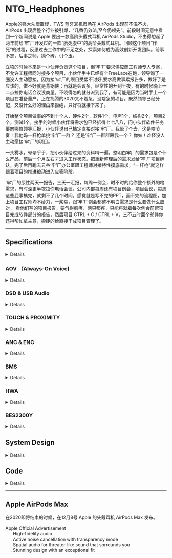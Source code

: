 # NTG_Headphones

Apple的强大勿庸置疑，TWS 蓝牙耳机市场在 AirPods 出现前不温不火，AirPods 出现后整个行业被引爆，“几番仍效法,至今仍领先”。前段时间无意中看到一个新闻说是 Apple 要出一款高阶头戴式耳机 AirPods Studio，不由得想起了两年前给‘牢’厂开发过的一款“胎死腹中”的高阶头戴式耳机。回顾这个项目“作死”的过程，反思过去工作中的不足之处，探索如何成为高效创新开发团队。前事不忘，后事之师，抛个砖，引个玉。 </br>

立项的时候本来是一小伙伴负责这个项目，但‘牢’厂要求供应商工程师专人专案，不允许工程师同时接多个项目，小伙伴手中已经有个FreeLace在跑，领导询了一圈没人主动愿接，因为接‘牢’厂的项目受累不讨好,要求高做事累报告多，做好了是应该的，做不好就是背锅侠；再就是会议多，经常性的开到半夜，有的时候晚上一二点拉你电话会议没商量。不晓得怎的就分派到我了，有可能是因为当时手上一个项目在准备量产，正在捣腾的3020又不着急，没啥急的项目。既然领导已经分配，又没什么好的理由来拒绝，只好将就接下来了。</br>

开始整个项目做事的不到十个人，硬件2个，软件1个，电声1个，结构2个，项目2个，测试1个。接手的时候小伙伴将需求包已经拆得七七八八，问小伙伴软件任务要向哪位领导汇报，小伙伴说自己搞定直接对接‘牢’厂。我晕了个去，这是啥节奏！我他妈一杆枪单挑‘牢’厂一群？ 还是‘牢’厂一群群殴我一个？ 你妹！难怪没人主动愿接‘牢’厂的项目。</br>

一头雾水，晕晕乎乎，把小伙伴给过来的资料啃一遍，整明白牢厂的需求包是个什么产品，前后一个月左右才进入工作状态。把重新整理后的需求发给‘牢’厂项目确认，完了后再跑去云谷‘牢’厂办公室跟工程师对接特性摸底需求，“一杆枪”就这样跟着项目的推进被动进入应答阶段。 </br>

‘牢’厂的尿性两天一报告，三天一汇报，每周一例会，时不时的给你整个额外的啥需求，有时深更半夜拉你电话会议，公司内部每周还有项目例会，项目会议，每周这些屁事搞完，就剩不了几个时间。感觉就是写不完的PPT，画不完的流程图，加上项目工程师均不给力，一浆糊，跟‘牢’厂例会都整不明白需求是什么要做什么应对， 看他们写的项目报告，要气得胸疼，两只都疼，只能将就着每次例会前帮项目完成软件部分的报告，然后项目 CTRL + C / CTRL + V，三不五时回个邮件你还得帮忙拿主意，搬砖的给直接干成项目管理了。</br>
***
## Specifications
<details> </br>

![huawei_ntg](https://i.loli.net/2020/08/21/SdwEUAFBezZvaf7.png)</br>
</br>

![airpods_sudio](https://i.loli.net/2020/08/21/JtTcD145nOmVPZr.png)</br>
(新闻链接：&ensp;苹果头戴式耳机最新爆料 &ensp;  https://new.qq.com/rain/a/20200808A0JZIY00 )</br>

对比‘牢’厂和 AirPods Studio 的规格，相同之处都要求是High Quality Audio (‘牢’厂HWA), 支持ANC，支持Ear Detection, 这些技术规格用人话讲就是音质要好，指标参数要漂亮，用户体验要佳 ( ANC让用户可以在嘈杂环境下使用，Ear Detect 即戴即使用，都可归为用户体验 )。</br>

技术规格层面上，‘牢’厂的指标参数不比 AirPods Studio 差，策划这个产品的很是牛X, 就等 AirPods Studio 开卖再来PK一下技术指标。</br>

![ntg_spec](https://i.loli.net/2020/08/24/ZtO5g2TwJBEM6xP.png)
_‘牢’厂自己拆解需求包最初提出来的技术规格_

方案选型本不应该是搬砖的事，搬砖的顶多是给建议，选型决策至少应该是高一个级别的领导来拍板。领导们在开会时一个个都说软件我不了解啊，担当不了 SE 这个角色。听说曾经‘牢’厂项目因为不满意项目工程师的工作投诉到大老板那里要求换人，令领导们心有余悸。有天开例会，就我和老板两个人先到，老板对我突然蹦出来一句：这个项目如果失败，软件要承担主要责任。有没有碰到错题，还要划对勾的违心感。项目刚开始就想着甩锅了！当时一下没反应过来，沉默了一下，我说按现在的软件系统规划，软件不会是瓶颈。对‘牢’厂这个产品需求摸爬滚打下来软件大体框架已经有了几分把握，背锅侠，不存在的。为了一点碎银子还是面对疾风吧！</br>
</details>

### AOV （Always-On Voice)
<details> </br>
在应答阶段‘牢’厂在需求包之外会提出许多花样, 要求供应商应答他们再来评估是否要放到需求包中。语音唤醒 (AOV) 和语音控制 ( Voice Command ) 就是其中之一。 </br>

语音识别常用的就是所谓的智能音箱，将拾取到的语音送给云端的语音引擎，一个蓝牙耳机要整得这么高大上吗？语音引擎中文做的最好的是科大讯飞，英文非Amazon莫属，内事不决问百度，外事不决问谷歌，度娘、谷大神轮番上阵后，思考一下。</br>

语音引擎，偏重于云端解决语音识别，要是往这两家的方向走跟蓝牙呼叫 Siri 功能有啥区别？‘牢’厂要的是本地语音唤醒与控制，只需要开机/关机/上一曲/下一曲/音量加/音量减/暂停/播放等有限的几个命令，Siri 在关机状态下可开不了机。方向不对，赶紧撤退。</br>

咨询蓝牙芯片供应商，Qualcomm AOV 还在开发中，其它家都回复不支持此功能。AOV 供应商在哪里啊？</br>

没招，度娘、谷大神继续上场，把知名的半导体厂商官网挨个翻个遍，逐个去询信息，还真逮到一家: OnSemi，奥力给！硬件也反馈 Knowles IA610 支持 AOV。有了两家，可以应付‘牢’厂的需求了。 接下来就是一顿常规操作，约供应商介绍产品，讨论技术规格。</br>

供应链回复说OnSemi没用过所以没有联系方式，这个星球上经营理验别具一格的一家半导体供应商竞然不知道，吐血！回到OnSemi官网找到深圳Office的电话打过去，咨询负责的销售的联系方式，一听说是给‘牢’厂做产品，说‘牢’厂他们有专职销售并提供联系方式 (‘牢’厂 VIP 级别的待遇)。拿到联系方式，反手打电话给‘牢’厂工程师，OnSemi销售你们比较熟，帮忙联系下要咨询Voice Command 相关产品，同时发邮件给OnSemi‘牢’厂专职销售咨询工程窗口。就这样跟OnSemi勾搭上了。</br>

搭上‘牢’厂的虎威，找供应商要技术支持通常是一件较容易的事。这些业界牛B的供应商小厂去咨询要支持，随便派个阿猫阿狗代理商 (这已经是不错的待遇，再次一点的就是贸易商) 来了解下有没有商机，很难拿到第一手的技术支持，苦逼的只能把 datasheet 从头翻到尾，再从尾翻到头，或从某个不起眼的notes的字里行间找到你想要的参数。跟‘牢’厂配合这一方面还是比较给力的，有时候‘牢’厂工程师也会主动推荐一些他们认可的供应商资料，对完成应答开发工作会很有帮助。</br>

#### Knowles IA610
<details></br>
Knowles MEMS microphone 在业界那是响当当。Knowles FAE介绍说 IA610 已经跟BES联调成功，申请参考代码，说是这个调试很麻烦云云, 不愿提供 (我勒个去，这哥们硬气！给不给参考代码是你的事，麻不麻烦那是我的事，哥 !)；申请demo平台，也提供不了，给建议去找 BES 申请。一听要找BES申请demo ( BES 是什么尿性？那基本都是有求无应)，赶紧寻求销售的帮助，无助于事。</br>

趁着别人还愿意打发你的时机，赶紧了解了一下 IA610 关注的相关特性。IA610 是基于关键词的特征值语音识别算法，最多可以植入3段语音，中文3段语音总共不能超过10个字(印象中是这个数据)，唤醒功耗 (识别到关键词后唤醒并给出中断信号这整个过程) 大约电流3--4mA, 唤醒后提供一个中断信号给外部系统。关键词需要在 Knowles 工厂生产前植入，用户无法更改。</br>

了解了，告辞!</br>

![ia610_current](https://i.loli.net/2020/08/22/oDtdxqERjwp5JU3.png) </br>
_IA610_FIGURE1_

![ia610_int](https://i.loli.net/2020/08/22/DS9pzQyH8qRJen7.png) </br>
_IA610_FIGURE2_
</details>

#### OnSemi Sound Solution
<details> </br>

OnSemi 有两款产品支持 voice trigger, LC823450 和 Belasigna R281。
##### LC823450
LC823450是 OnSemi 音频处理系统 LSI，支持 voice trigger 和 voice command，还集成蓝牙 PHY (功能强大，再凑个蓝牙RF就是一颗集成蓝牙功能的完整本地语音控制播放器 SoC )。联系上海FAE申请 demo, 反馈信息回来 demo 在福州 AE 部门，要跟 AE 部门协调，几番邮件往来，终究也没能拿到 demo。评估工作还是要继续，只好继续骚扰上海 FAE 寻求帮助，终于拿到了心心念念的数据。</br>

_LC823450_POWER_CONSUMPTION_
![lc823450_current](https://i.loli.net/2020/08/22/bzTLU4GjKBCaWD8.png)</br>

评估 AOV 除了芯片的功耗，加上 mic 处于常供电状态下的功耗。voice trigger 状态下的功耗还是蛮大的，估计再怎么优化也还是要到 mA 级别，蓝牙耳机产品上这么大功耗够呛。后来 AE 部门的工程师带着他们日本的同事有过来交流，闲聊中得知这颗芯片是日本那边设计的，三星出过一款录音笔是用这颗芯片做的，在国内业务端也不清楚应用方向在哪里，所以不受总部重视。功耗不敏感的场合比较合适。</br>

_LC823450_FEATURE_SUMMARIZATION_</br>
![lc823450_feature](https://i.loli.net/2020/08/26/auNE7A9WtQq4iMZ.png)</br>
</br>
##### Belasigna R281
Belasigna R281 是基于声纹的关键词语音触发独立方案，兼容模拟和数字麦克风, 检测经过用户训练的触发词组 (最多3组不同的关键词)，检测到该触发词组时发出一个唤醒信号。用户可重复设置 3 段语音，3 段语音总共时长不能超过 1.5s。</br>

_R281_POWER_CONSUMTION_
![r281_current](https://i.loli.net/2020/08/22/xlwNPJSbCjAkoet.png)</br>

IA610 采用语言模型，需要采集大数量人群的关键词语音， 然后提取出来特征值 (特定文字) 建立声学模型，如果唤醒词与声学模型匹配上，那么设备唤醒。假设你在用蓝牙耳机接电话的应用场景，旁边别人说关机，那是不是我的蓝牙耳机也要关机？都不用去评估唤醒率/误唤醒/响应时间/功耗这些参数，我脑子瓦特了才会采用这种方案，NG。</br>

R281 基于声纹，在用户训练触发短语时提取用户的唤醒词的音素序列建立声学模型，唤醒词与音素序列匹配上，则设备唤醒输出唤醒信号。唤醒词可以是任何的短语，且不与语言语音相关。‘牢’厂要求的是十国语言，那这种不与语言相关且仅是单个用户唤醒词才能唤醒设备的方案，就是我心目中想要的解决方案。R281 demo 做成了usb dongle 形式使用相当方便，插入电脑 usb 接口打开应用程序就可评估。当我在‘牢’厂办公室演示的时候，这帮货还是比较惊羡的，在办公室的场景下训练时说话声音稍微大一点，测试十次有八九次是成功的，再一个功耗能控制到 uA 级别出乎意外。</br>
</details>
</br>
在系统层面，如果‘牢’厂要求支持 AOV 与 Voice Command, 以手上现有的供应商资源只能将 LC823450 当作MCU (大材小用)，开发工作量可能会很大 (以 LC823450 芯片的复杂程度估计不是那么容易上手)。</br>
</br>

_AOV&VOICE_COMMAND_FUNCTION_FLOW_CHART_
![aov_flow](https://i.loli.net/2020/08/26/aNY2U5GA3FRtsh9.png)</br>
</br>
最终‘牢’厂还是放弃了 AOV 与 Voice Command, 但还是 mark 一下: 从功能上考量，AOV 与 Voice Command 在耳机产品上对普通消费者没有必需存在的意义; 从功耗上考量，在电池能量密度没有大的突破前，有点膨胀了。</br>

</details>

### DSD & USB Audio
<details></br>
<!-- <summary> <mark> <font color = blue> 点击查看具体内容 </font> </mark> </summary> </br>  -->

DSD 功能是‘牢’厂在需求包里提出来的需求，可能是 CM21 (CM21的产品策划必需要点个赞) 的成功让‘牢’厂意识到高清音频市场的巨大需求。手机原生支持 DSD 64/128 抢掉千元 DSD 播放器市场，顺带收割一波信仰，这个产品策划有想法。在需求对接的时候‘牢’厂项目强调必需是 native, 先找到解决方案再来看‘牢’厂要求的摸底特性。</br>

在 DSD Player 市场， 见的多的方案是 xMOS 的，查阅过资料后觉得比较麻烦：xMOS 方案是将 USB DSD 音频流解码成 PCM 音频流输出，可以支持到 DSD 512，虽然 xMOS 官网上提供参考代码，但它用的是一套 xMOS 自己搞的一套编译环境，就我一杆枪去做这个集成工作估计是给自己找麻烦，BIG TROUBLE，打个问号先。 </br>

BES2300 也可以支持 DSD 64/128， 但是它是软解，这与‘牢’厂要求的 DSD native 要求不符 (native 意味着一定是硬解)，另一个问题是仅支持 UAC2.0, 在 WIN7 下兼容性问题解决不了，但是单芯片方案在软硬件开发上会省事很多，至少整体软件框架原厂应该是有的，不用在软件框架上花太多精力。有线通话功能咨询 BES 回复可以支持，需要修改 SDK。demo 板搞起。

这其间‘牢’厂工程师介绍了另外一家供应商 BigSound, 一番联系沟通之后拿到规格书, 浏览一遍之后，决定先放一边仅作参考, 缺点是不符合 native 的要求。但评估工作还是要做，demo 板也还得要申请。

这就是给‘牢’厂做项目的痛苦之处，你需要准备两个以上的方案供他们评估，就算你认为不合适的方案你也要出评估报告说明为什么不行，除了不行之点外其它性能能达到什么程度，来证明你不是口嗨，是真真确确有做评估，所以造成写报告的时间比搬砖的时间多三倍不止。

![bcc2102_format](https://i.loli.net/2020/08/26/FvNMqKEDbmVXgou.png)</br>
_BCC2102_FEAURE_ </br>

还是参考 CM21 的解决方案，‘牢’厂既然已经大批量开卖了，有 bug 估计也能接受。从硬件那里拿到datasheet, 再跟 Savitech FAE 确认之后决定就用它了。决定选用 SA9312L 的另一个原因是它支持 UAC 1.0 & 2.0，WIN10 原生支持 UAC2.0，MAC OS 10.0 以上版本也是同样原生支持 UAC 2.0，这就解决了 USB Audio 在其它系统下的兼容性的问题。支持 IIC 更新 firmware。</br>
(PS：MAC OS 10.0 以上版本原生支持 UAC 2.0 出处待考证，时间过去太久了，以前的开发笔记上没有查到当初的记录)</br>

![sa9312l_feature](https://i.loli.net/2020/08/26/oXwHkFE8sY2PB34.png)</br>
_SA9312L_FEATURE_

DSD 解码方案差不多有了，剩下就是音频输出端的 DAC 选型。DAC 行业内能选的就那么几家，在各自的网站上一筛选，我倾向于 CS43131 (带 SRC)， 硬件倾向于 AK4377。 当我们还在准备比较两家的性能时，‘牢’厂传来弃美方案，这下好了，不用选了直接评估 AK4377。

接下来就是一顿操作猛如虎，按照‘牢’厂要求测试然后输出报告。因为手上没有 MAC 设备，在 VMWare 虚拟机上安装 MAC OS 10.12 版本能识别到设备但无法传输声音，BES2300 也出现同样问题，咨询 BES 杳无音信，怀疑设备端要支持Apple USB IAP 认证, 特性摸底就先忽略了这个问题。</br>

支持 DSD 其实对硬件要求更高，对软件来说找到可行的方案且能支持 USB HID 就差不多完成了工作，硬件往往因为实际产品音频指标参数不达标而卡壳。为了满足 DSD 超高的音频指标要求，外围硬件线路通常具备很强的驱动能力，又因为 DSD 音频信号幅值peak-peak通常为5V，所以输出功率会很大，Cirrus Logic 工程师调侃称之为行走的外放蓝牙耳机。


<!--
_AK4497_BLOCK_DIAGRAM_ </br>
![ak4497_block](https://i.loli.net/2020/08/27/EycgLdeqSp5WFsA.png)</br>
</br>
_CS43131_BLOCK_DIAGRAM_
![cs43131_block](https://i.loli.net/2020/08/27/Ppzye9mSaXGUICV.png)

DSD 音频流不带音量信息，而且 DSD 音频流解码输出后会比其它格式的音频音量要低 3dB (印象中是这么多，如果有错麻烦指正)，而且支持 DSD 的硬件线路会很复杂， 。上图如果输入的 DSD 音频流走红圈中的音频路径，就是 native DSD, 否则就是DoP。</br>

_AK4490_ANALOG_CHARACTERISTICS_ </br>
![ak4490_analog_param](https://i.loli.net/2020/08/27/vh4KudQ31egWYZD.png)</br>

</br>

![ak4497_dsd_sn](https://i.loli.net/2020/08/27/tWbjSraNARX7yHo.png)</br>

再来看看这些DAC的可怖功耗 </br>

_AK4497_POWER_SUPPLY_ </br>
![ak4497_pwr_supply](https://i.loli.net/2020/08/27/16GFiDh854XrJ7m.png)</br>
-->
</details>

### TOUCH & PROXIMITY
<details>
</br>
触摸与佩戴在需求包里‘牢’厂没有明确的定义，开发最怕的就是这种看起来没有要求的需求，单边触摸还是双边触摸，要不要支持滑动，连续滑动，多点触碰，单边佩戴检测还是双边佩戴检测，都没有定义，‘牢’厂项目要求摸底竟品和供应商产品规格再来定需求。</br>
</br>
触摸与佩戴芯片查过很多供应商的资料，都不令人满意，最后还是求助于‘牢’厂开放资源，拿到了 AZOTEQ 的联系方式。把PXC 550， WH-1000XM3，QC 35 II 等一堆耳机申请回来，把 UI 操作和供应商产品规格整理完成发给‘牢’厂，加上‘牢’厂自己也摸底评估，最后定义单边触摸，双边佩戴，支持连续滑动与多点触摸 (连续滑动控制音量，多点触摸检测手捂动作切换监听模式)。</br>
</br>
在啃过 AZOTEQ 推荐的 IQS572 与 IQS620 规格书，demo 板也都评估过后，我是比较满意 AZOTEQ 的方案，调试有 GUI 工具，灵敏度软件可调，稳定性从 GUI 工具上判断也没遇到什么异常。规格书 IQS572 与 IQS620 所标明的功耗如果无误，我在想是否可以实现佩戴即开机功能。头戴耳机在佩戴过程中通常先是双手握住听筒(握住听筒不一定会有触摸动作)，然后再佩戴，握住听筒时通过触摸芯片接近感应中断唤醒系统，正确佩戴识别后进入开机流程，不用按实体键开机再去佩戴。我戴上耳机是用来装B的不是用来听歌的，杠精请绕道。IQS620 内置的是 ROM, 上电使用前要做初始化。</br>
</br>

![iqs572_feature](https://i.loli.net/2020/08/28/zFs27Yx9bJDlpL1.png)</br>
_IQS572_MAIN_FEATURE_

![iqs620_feature](https://i.loli.net/2020/08/29/7KB3XudYZMgCiTP.png)</br>
_IQS620_FEATURE_

滑动触摸 (finger gesture) 牵涉到移动方向的判断，位置坐标的计算是相对于原点坐标计算而来，这个原点坐标对于 IQS572 而言是一个绝对坐标，在触摸板加工出来之后这个原点坐标和其对应的 X/Y 轴就已经固定。使用者在佩戴耳机时各种角度都可能会出现，不会是一种理想的正戴在头顶的这种方式，而如果要得到与物理水平面的坐标位置来解决滑动触摸方向问题，需要增加 G-sensor。AZOTEQ 建议将角度偏差设为26度左右，在给‘牢’厂在出结构样机时试用过触摸功能后，认为还比较理想，就没有在这个功能上继续纠缠。阿弥陀佛，逃过一劫！IQS572 触摸算法是 AZOTEQ 设计，应用端仅需要在它中断触发外部控制器时去读取数据做判断，从 IQS572 读取位置坐标再通过 G-sensor 的数据转换成物理水平位置，手势动作的算法就变成要自己去设计，这是我一杆枪绝对不想去面对的情况。 </br>

第一次做结构样板时因‘牢’厂要求触摸介质用的是蓝宝石玻璃，触摸手感确实很好，最终还是抵不过成本压缩改成了普通塑料片，质感差的不是一星半点。</br>
</details>

### ANC & ENC
<details></br>
ANC & ENC 的需求同样在需求包里没有明确，‘牢’厂要求把能找到的方案都找出来，分析评估。在双MIC/三MIC一轮分析评估过后，‘牢’厂明确上下行都需要是3-mic降噪。因为以前用过 CXD3781 所以就联系了 Sony 半导体部门拿到了 CXD3782 的资料，绿岛那边 Cirrus Logic 听说‘牢’厂新开头戴耳机项目，主动找过来介绍 CS47L5x。BES 原厂的 ANC 方案‘牢’厂在评估过后弃用了，同样因为弃美方案的原因，ADI 和 Cirrus Logic 的方案最终都不能用， 就只剩下了 CXD3782。</br>
</br>
虽然 Sony AE 声称 WH-1000XM3 用的就是 CXD3782，但是将 CXD3782 规格书从头翻到尾也没找到关于数据安全加载的说明。芯片工作在某一固定 EQ 下时再去调节某一频点的参数可能会带来冲击声或其它噪音，数据安全加载就是为了解决这个问题。WH-1000XM3 自适应降噪功能如何实现的就不得而知了。</br>
</br>
<!--
![adau1701_safeload](https://i.loli.net/2020/08/29/5MSvGVrckE8qK2D.png)</br>
-->

![adau1401a_safeload](https://i.loli.net/2020/08/29/cGEeD2KhIzbFMTS.png)</br>
_ADAU1701_SAFELOAD_LOGIC_

即使是 ADI 的芯片有 safeload 机制，但在播放标准测试信号如 100Hz/1kHz 等时，调节 EQ 参数也还是会有轻微的 冲击声。</br>

在评估过程中发现 CXD3782 在 GUI EQ 调试界面下 gain 值的调整区间只有 -20 -- 20dB, 超过此范围就无法显示，会不会引起数值溢出也没能确认。电声实际测试时降噪深度只能达到到 26dB 左右 (印象中是差不多是这么多), ‘牢’厂项目包括后台的可能是做 ANC 算法的一直追问为什么只能做到26dB, 这种问题就不是做应用开发的能回答的问题，只能求助原厂本部。个人认为降噪深度在头戴耳机上能做到 20dB 以上已经可以算是优秀，降噪深度越深，在轻微噪音场合负压感越强，而且头戴耳机天然的就有被动降噪效果 (这一点与手机不同)，真要把外部噪音隔决反倒会带来安全性问题。降噪深度与头戴耳机的关联性，这个话题后来再未深入讨论过，蛮遗憾的。</br>

ENC 开始是直接用 BES 的算法评估，因 3-mic 主频要跑到 208M，‘牢’厂要求测试跑 208M 的系统稳定性，咨询 BES 稳定性的验证策略， 没有，MMP! 没招了只能硬着头皮直接测通话。移植3-mic算法后测了三天拔打/接听电话，通话时长随机，最长的一次估计是有两小时，测试次数 100 次是有的，还好 BES2300 这次比较给力，没遇到什么异常，稳定性看起来没有问题，直接输出测试报告给‘牢’厂。双MIC/三MIC 在测试评估过后‘牢’厂不满意降噪效果，联系 BES 上海那边说是要拿样机来调试，样机寄过去后就没有了后续。还好，BES 方案支持第三方算法，找了三家供应商，弃美方案原因去掉两家，剩下一家，还好是国产算法而且降噪效果‘牢’厂也比较满意。</br>

‘牢’厂要求支持有线通话，到底是外加 ENC 芯片还是通过软件切换到 BES2300 通话链路来处理，在这个地方犯难了，主要考虑是外加 ENC 成本增加与硬件线路复杂主板堆叠能否放得下。硬件小伙伴也没有更好的建议，只能放到系统设计时再考虑。</br>

</details>

### BMS
<details></br>
电源管理一开始没有打算用国产方案，十二月份的时候‘牢’厂提出要有国产备选方案，找‘牢’厂开放资源推荐了 SY6970。看了下 SY6970 的规格书，有电源路径管理 (power path management)，功耗也能接受，性能也能满足项目的需求，并且‘牢’厂其它产品上用过，一月份确定要用国产方案的时候就直接用上了。</br>
</br>
硬件是直接用上了，但评估工作一个也不能少，demo 申请还是要来一波。‘牢’厂指定的 660mAH/4.4V 电池虽然不喜，但人家是甲方, 评估下来 DSD 功能下的工作时长会有风险。‘牢’厂项目给出的原因是电池认证需要 6--8 个月，时间不允许，只能用现有的已认证的电池。在春节前的项目进度表上量产时间已经延到了 11 月份，重新评估需求定制电池去做认证时间完全充裕。</br>
</br>
‘牢’厂要求二段式充电 1.1C & 0.7C，demo 板上验证在充电状态下充电电流可配置，对软件来说就没有问题了。SY6970 不支持快充，shipping mode 下的功耗 15 uA, 有点大，国产芯片还要继续努力，对标 TI 应是我们的目标。</br>

电源管理容易出问题的是充电设备兼容性，有可能没有漏掉设备但是漏掉了某种应用场景。新产品开发过程中没有办法把应用场景一次性全部覆盖到，都是摸着石头过河，遇到问题再去解决问题。</br>

送给‘牢’厂的样机连接手机边播音乐边充电测试充电底噪的时候在静音房听出来有明显现嘀嘀异响，收到‘牢’厂的反馈觉得有点诧异，不应该出现吧？查资料，测信号，在代码里添加读取寄存器。</br>
</br>
![BC1.2_FINAL_sdp](https://i.loli.net/2020/09/05/vmKZuPpVHfEzrh2.png) </br>
_BC1.2_FINAL_ </br>
</br>
![sy6970_reg0B](https://i.loli.net/2020/09/05/lH1fVIthDLzByXQ.png)</br>
_SY6970_FIGURE1_ </br>
</br>
![sy6970_reg00](https://i.loli.net/2020/09/05/Sg47DuEmjLo2UpV.png)</br>
_SY6970_FIGURE2_ </br>
</br>
![sy6970_reg13](https://i.loli.net/2020/09/05/1uJtjCZymfsYzBn.png)</br>
_SY6970_FIGURE3_ </br>
</br>
![sy6970_dynamic_pwrms](https://i.loli.net/2020/09/05/48dhjxzYwMVX26A.png)</br>
_SY6970_FIGURE4_ </br>
</br>
![sy6970_battery](https://i.loli.net/2020/09/05/CbJkcBNyK2MdZRG.png)</br>
_BATTERY_VOLTAGE_FIGURE_ </br>
</br>
在配置充电策略的时候手头上的充电器都没有被 SY6970 识别为 SDP (设备兼容性当时是在 demo 板上调试的，兼容性调试完成后也没有在自己的板上重新验证)，就漏掉了 SDP 最大 100mA 充电电流的应用场景，也有可能是在调试的时候没有把电池耗尽去做充电测试而漏掉了这个应用场景。充电策略在软件处理流程上是忽略 SY6970 识别到的设备的 IINlim (SY6970_FIGURE2)，根据当前的电池电压强制将最大充电电流设为 1.1C 或 0.7C, 充电电流就可能会远大于 SY6970 识别到的设备输入最大电流限制，触发了 SY6970 的保护机制将最大充电电流重设为 100mA, 软件流程定时检测，发现设置的最大充电电流低于 1.1C 或 0.7C 又会将最大充电电流设为 1.1C 或 0.7C， 就出现了电池电压波动的情形 (BATTERY_VOLTAGE_FIGURE), 这个波动信号藕合到了喇叭输出线路上就出现了噪音 (好死不死的喇叭线路靠近充电线路 :cold_sweat:)。</br>

在配置充电策略的时候一定要用自己的板做完整的充放电测试，另外就是严谨一点把电池正极和充电设备供电正极挂上示波器探头。</br>
</details>

### HWA
<details></br>

HWA 我更希望‘牢’厂称之为 LHDC, 瓜田李下,‘牢’厂应该要有这种觉悟；合理搞钱，服务社会，也应具备这样的格调。之前的月亮事件确实是被恶心到了，Robin 算是前车之鉴 (Jack 福报论，Pony 南山必胜客，仅是没有 Robin 的竞价排名那么大的社会破坏力)。</br>

跟供应商询了一圈，支持 LHDC 的Qualcomm 8675 因功耗太大被硬件否了，QCC系列 Qualcomm 代理商回复要 Q1 才能完成集成工作，还特意咨询过 Savitech SA9721，因为市场上基本没有客户用过，也被否了，现成能实际评估的就只剩下 BES2300。</br>

FreeLace 立项之初‘牢’厂也是要求要支持LHDC，因为各种原因最终产品发布的时候取消掉了。虽然小伙伴们之前已经做过一些验证工作，但是没有完整的测试数据与评估报告，想偷个懒都不给机会，重头开始吧。</br>

LLAC 最初在规格定义的时候大家还有讨论过，因为不支持白金标后来就没有多做讨论，另一个原因是强调要把 LLAC 加入评估的‘牢’厂相关人员后来退出了这个项目。‘牢’厂的音频指标需求，从 LHDC 的认证标准来看，是存在疑问的，而且‘牢’厂在需求包里明确提出是要过白金标：24bit/96kHz。在需求包上要求的音频指标 THD+N <= -90dB, SNR >= 110 dB, 与 LHDC 白金标的认证标准存在冲突，既然硬件都没向‘牢’厂反应这个问题，也就不多嘴了，免得招人烦。</br>

![llac_latency](https://i.loli.net/2020/09/01/H3RUrmnYKCzENbZ.png)</br>
_LATENCY_TEST_RESULT_ </br>
</br>
![lhdc_900](https://i.loli.net/2020/08/26/eUPrkIBNKFxJqVE.png)</br>
_LHDC_900_CERTIFICATION_STANDARD_

<!--
![lhdc_test](https://i.loli.net/2020/08/26/5dS2JOo4scnVGKX.png)</br>
_LHDC_TEST_ENVIRONMENT_
-->

因为‘牢’厂的音频指标参数和 LHDC 认证音频指标参数要求太高，查阅了能找到的蓝牙芯片规格书没有哪一家的蓝牙音频芯片能直接满足音频参数的要求。/br>

![qcc524_analog](https://i.loli.net/2020/08/28/DGfztPAulqHkyiZ.png)</br>
_QCC5124_SPECIFICATION_

![qcc5124_classAB_dac](https://i.loli.net/2020/08/28/xqZHn4GUimo5KBO.png)</br>
_QCC5124_CLASS-AB_DAC_ANALOG_OUTPU_
</br>

![be2300_dac_para](https://i.loli.net/2020/08/28/G2aRLr5doPnCZpO.png)</br>
_BES2300Y_PARAMETER_

BES2300Y 的音频指标参数从规格书来看，看起来是符合‘牢’厂的要求和 LHDC 认证要求，但给出来的参数 Fs 只有 48kHz, 96kHz 会怎么样心中没底，上 demo 板！单独测 LHDC 白金标音频指标没有问题，但输出功率不够；在通话模式下 LHDC SNR 左右声道只有72 / 73 dB，与普通蓝牙没有区别。音频指标参数更多的是硬件在看，但因为与软件的系统框架选择相关，在与‘牢’厂点对点特性摸底时的 HWA 评估报告因为只写了一句音频指标参数不达标被打回来要求重写。要满足音频指标参数的要求，看起来就只剩下一条路，走数字通道，加外置 DAC, 放弃蓝牙芯片自带的 DAC 。</br>

把 BES2300Y IIS 配置好编译后烧录到 demo 板上用示波器确认信号输出没错之后，在实验室里转了一圈没找到能用的 AP，都是测模拟信号的，问电声，电声说 IIS 没听说过，一脸郁闷，只好又去问硬件，硬件说 IIS 可以测试指标吗？肝痛！解释了一番之后，买测试设备的任务硬件就去找项目安排。过了差不多一周，采购设备的带上硬件和我去 ABTECH 看仪器，顺便把 IIS 的指标参数测了一下，116dB。HWA 基于 BES2300Y 方案的评估工作基本完成，可以开始写报告了。</br>

<!--
BES2300Y IIS 输出最大增益只能到 0dB, 规格书上标的digital gain: -70 -- 24 dB 是 "fake news"。国产芯片的规格书不靠谱是深有体会。</br>
-->

</details>

### BES2300Y
<details>
</br>
BES2300 是一颗功能集成非常成功的蓝牙芯片。 支持 ANC & ENC 并可支持第三方算法，支持 UAC 2.0 和 DSD 64/128， 支持 AAC / LHDC 等编码格式，支持 LBRT，支持 IIS 输出，支持双通道语音，支持 EQ，支持 GFP, 音频指标规格也定得很高，很强大的一颗芯片。</br>

但是，SDK 那就是一砣翔。第一次看 BES SDK 时，被它的按键代码给惊呆了，这么反人类的设计，是什么样的高人想出来的。任务调度也说不上有多严谨，只能说是在默认配置下功能能用。 对比 Qualcomm / Airoha 的 SDK 系统设计，BES 就是弟弟。曾尝试去改写一些功能模块， 遇到某个封装的 API 就改不动了，拿着民工的工资就不去操老板的心了。大家都是这样用，半斤八两，谁也不会比谁好到哪去。拿不到完整的 datasheet 去重构 BES 的系统框架这条路走不通。打开 IIS 功能后，硬件反应切换不了 USB audio，折腾了几天，发现在检测插入 USB audio 后软件启动了复位动作，这个复位动作在打开 IIS 功能后被使能，关掉复位，SDK 还会不会有其它隐藏的 bug 没法确定，还好在要求更新 SDK 后这种小 bug 基本没有再遇到了。</br>

SDK 基本正常了，赶紧把 EQ 调试功能打开，确认调试功能正常后整一台样机给电声调试，不能拖累小伙伴们的进度。没过几天电声反应写进软件的 EQ 曲线与调试时设定的 EQ 曲线不一致。又是什么鬼啊！？ 继续折腾 SDK， 艹， SDK 调用了一组默认的 EQ 把常用的 EQ 数组被屏蔽掉了，真是要骂娘了。赶紧修改更新给小伙伴。

<!--
BES2300Y 有两个版本4M flash版本和8M flash版本，PIN to PIN兼容。支持 ANC & ENC 并可支持第三方算法，支持 UAC 2.0 和 DSD 64/128， 支持 AAC / LHDC 等编码格式,      蓝牙耳机产品通常需要的功能：
-->

当我还在为蓝牙芯片到底是用 BES2300 还是 QCC5124 烦恼的时候，QCC5124 的 RF 性能和自带 DSP 功能以及音质这是我想要的，但对是否能申请到开放 DSP 并不确定，Qualcomm 代理商透露 Goertek 小伙伴选的方案是 QCC5124，我们也用 QCC5124 方案去做同一个客户同一项目原厂是否会支持这要画个问号。一月份‘牢’厂确定弃美方案，好了，这下只有 BES2300 可用了。听说 Goertek 的小伙伴因为这个原因春节只放了三天假，电子/软件重头来过，大家又在同一起跑线了，让你们跑得比我快，害我天天被‘牢’厂项目追。</br>

‘牢’厂的测试要求很多，测试标准通常会要求供应商应答满足与否, 不满足的要给出原因再来确认是否要修改。有次在与西安测试中心对标测试标准时，对测试标准上的蓝牙回连测试要求连续测试 10K 次成功率 100% 提出疑问。首先回连一万次成功率 100% 达不成这个目标，再一个即使某次连续测试能满足 100% 成功率但也不能保证这个结果可以复制。惊呆我的是西安测试中心工程师回答是即使在屏蔽房里测试只要能有一次能满足测试标准就可以，这个指标是给领导看的。我去！哪个被门夹的订的标准啊，真要按这个测试标准去测，还要写一套配套的测试软件，是不是存心恶心人。‘牢’厂有些指标让人无语，有些需求在产品量产前不得不砍掉 (放水)。老板挂在嘴边的舔语“我这些小伙子只会埋头做事，不会抬头看路”，你妹的，老子是乙方！</br>

AirPods 的多设备切换‘牢’厂也想搞，耳机只是接收端，取决于‘牢’厂的系统整合能力。

#### 蓝牙后台
</br>

![mode_switch_spec](https://i.loli.net/2020/09/01/BUQ5iJe31Sc2XGY.png)</br>
_有线无线切换要求_
</br>

蓝牙设备可以支持前/后台应用，检测到 usb 设备蓝牙保存状态信息应用挂起 (后台运行)，usb 设备移除，恢复状态信息，蓝牙回到前台，按照这个思路有线切无线应该可以满足快速切换的要求，但要解决不能让蓝牙事件唤醒蓝牙后台。无线切换有线，估计做不到快速切换的要求，设备枚举过程需要多少时间软件控制不了，取决于设备的兼容性。跟小满在电话里沟通一番后，对前后台的应用切换逻辑有疑问，只能再上海岸城。</br>

SDK 默认在蓝牙模式下插入 usb 是复位后再执行 usb device mount, mount 设备成功就切换到 usb 模式，不成功进入蓝牙模式，但是蓝牙没有后台模式，需要修改 SDK。芯片 RAM 是否能满足蓝牙前/后台切换应用，需要小满去确认。在一番讨论之后，这种做法可行，SDK 等小满更新，任务完成，打道回府，。</br>

#### 双通道语音
双通道语音一开始看到这个需求的时候并没有弄明白‘牢’厂要的是什么东西，后来才搞明白指的是音乐与提示语音同时播放。这个需求有没有用？想了想在通电话的时候还是有用的：耳机处在通话状态，如果电池电量低播报低电提示音如果没有双通道语音功能会切换到播提示语音再恢复通话，双通道语音能保证不会漏掉通话。把 BES SDK 翻一遍也没整明白这个功能要怎么搞，还是去海岸城搞起。在解释完需求后，BES 的工程师说功能是可以实现，就是提示语音要用不同的采样率去录制，占用 flash 存储空间，另外在不同的状态下播报提示语音时要去选择对应的语音文件，细节处理上会非常麻烦。又牵涉到 flash 空间，flash 容量的问题先放一边，后面系统设计的时候再去考虑。</br>
</br>
然后工程师又来一句，其实 LHDC 输出功率小我们也是可以有调整空间的，为了平衡功耗大小，所以输出功率设置没有开到最大。我日了狗了，之前在测试 IIS 的时候，我还特意与负责 IIS 的工程师确认过 IIS 输出最大是 0dB, 不可调。规格书上写的是 digital gain -70 -- 24 dB, 迷之答案，到底谁能给一个准确的回复。</br>
</br>
双通道语音功能可以实现，音量大小是否可以分别可设置，说是要确认，等回到办公室之后又他娘的没了下文，就算不能调节音量大小，好歹也吱一声啊。迷之 BES。</br>

#### OTA 与 双备份
OTA 功能蓝牙芯片都是具备的，但双备份还要支持回滚这个就很麻烦。按照‘牢’厂的需求存储结构划分为：</br>

    bootloader + app1 + app2 </br>

bootloader 中断向量映射到 app1 或 app2 物理地址并且随 app1/app2 乒乓切换 (从云端接收下来的应用程序不能固定存储在 app1 或 app2 位置)，来实现双备份并支持回滚。虽然 BES 的 OTA 功能的存储结构也是类似的设置，但 app2 是固定用来存储从云端接收的应用程序，而且在接收校验完成后要搬运 app2 的数据去覆盖 app1 的数据，就没办法实现回滚。双备份从字面上理解是新旧两份应用程序存储在本地，数据存储结构应划分为：</br>

    bootloader + app + app1 + app2 </br>

app 是当前在运行的应用程序， app1 和 app2 用来交替存储云端接收下来的应用程序，这种数据存储结构我认为才能称之为双备份。这种做法的好处是避开了中断向量映射这个麻烦问题，弊端就是占用大量的 flash 存储空间，而且跟 BES 的 OTA 功能类似需要搬运数据，在时效性上不如中断向量映射。</br>

‘牢’厂的十国语言提示语音需求已经占用了很大的 flash 存储空间，按英文提示音来评估，十国语言提示音就需要 2.2MB, 打开双通道语音功能提示音文件估计就占掉了 4.4MB, BES2300Y 内置的 4MB flash空间已经满足不了需求。BES2300 规格书上写支持 SPI 协议，能不能外挂 flash, 找 BES 寻求帮助。BES2300 还有 8MB flash 版本芯片，SPI 不支持 QSPI。在技术层面，还是想维持 SDK 本身的数据存储结构，即把提示音与应用程序打包在一起，如果单独划出一个区间用来存储提示语音文件，会不会带来其它问题不确定，但这样做 8Mb flash 也放不下提示语音文件。</br>

这种烧脑问题，待系统设计时再考虑。</br>
</details>


## System Design
<details> </br>

在春节前因为赶结构样板输出了第一版硬件，BES2300Y 控制触摸和佩戴检测。IQS572 是在生产组装前烧录 firmware, 但 IQS620 是在上电后写入初始化数据，默认的固件是以 60Hz 的频率给出 RDY 信号，在 RDY 为低 (持续 10ms) 的时候写入数据才有效。 单独配置中断触发 BES2300Y 检测 RDY 信号，可以正常触发 BES2300Y (用 GPIO 置反测试)，与 IIC 通讯结合在一起，就出现了异常，死活不能触发中断。在出样前一天晚上折腾了一个通宵，也没搞定，没招，死马当活马医，改成 50ms 定时扫瞄 RDY 信号，佩戴检测偶尔能用，也同样会引起触摸失效，没找到原因，只能先关掉佩戴检测输出样机。</br>
</br>
节后，第一版样机交付，但佩戴检测功能未实现。把 IQS620 规格书重新捋一遍，没捋出啥问题，佩戴检测异常还是没找到原因，触摸滑动功能也没整合好，在 demo 板上重新验证都正常，继续搬砖。坐下来搬个砖就各种哏。</br>

电声：烧个软件...</br>
电声：EQ 调试串口又连不上了...</br>
电声：ANC 芯片串口连不上了...</br>
硬件：升级一下软件...</br>
硬件: 串口工具用一下...</br>
测试：测试标准再捋捋...</br>
测试: 一起去松山湖对下标...</br>
项目: 这个需求是啥意思...</br>
项目: 这个时间结点写哪一天合适...</br>
项目: 什么时候可以出样啊...</br>
‘牢’厂: 微信上的问题出个报告...</br>
‘牢’厂: 今天的日报 5:00 要给我...</br>
‘牢’厂: 来下云谷讨论下工作安排...</br>
...</br>

每天小伙伴都要重复这些哏不让人消停。</br>

刚刚是要拿哪块砖？</br>
刚刚拿的砖放哪了？</br>
发呆ing准备干啥来的？</br>
艹，砖头放错地放了</br>
...

三月，‘牢’厂项目催软件 DRB 评审报告进度，只能先把系统框架先捋出来，要不然其他小伙伴进度也要被拖累，到时进度赶不上就是一大群人群殴我一个了。研究一番硬件小伙伴给过来的硬件框架图，啥东西画的框架图，歪歪扭扭，难以入目，强迫症复发，默默用 visio 重画再把软件需要修改的部分一并更新发回给小伙伴，让小伙伴在新版本上更新。</br>

评估摸底工作很多时候没有在‘牢’厂项目的时间进度节点完成，‘牢’厂项目都是按照 deadline 倒推安排进度，另一个他们也并不都具有技术背景，就没办法抓住评估工作中的技术难点去穷追猛打，真正把握住产品的开发方向，所以在遇到我认为重要的技术点时会花很多的时间去验证，但这种关键点通常不会主动告知‘牢’厂项目，一旦穷追猛打下去会多出很多无谓的报告，工作量会呈倍数的增加。跟‘牢’厂项目打交道还是要具备很强的承压能力。要求加人，老板安排一个小伙伴担当 SPM，对接‘牢’厂项目，很多会议我就不需要参与，项目计划这种烦心事就让小伙伴去面对，我就专心技术相关的工作。

十二月份的时候因为 usb 兼容性问题 BES 的回复不了了之，就准备外挂 usb audio codec 解决兼容性问题，再加上十国语言提示音一直没有很好的解决方案，就一直在准备外挂 MCU 来支持 SPI flash。因为对 ST 的 HAL 库和 LL 库还心有余悸，准备用 Microchip SAM L21，美芯不能用后，搞回 ST 准备用 STM32L431替代。 DRB 报告到底是用单芯片架构还是大-小核架构，看看 FreeLace 的 bug list，下不了决心，只能把‘牢’厂需求翻出来重新捋。</br>

![solution_cmp](https://i.loli.net/2020/08/26/ZFfS8lH2Y7gp3cP.png)
_BES2300 vs.BES2300+STM32L431_
</br>

‘牢’厂的第一代 Freebuds 应该是 Geotek 的小伙伴开发的，对 BES 方案体会应该是最深。听领导说 Geotek 与 BES 扯皮，BES 说 Geotek 开发能力不行，Geotek 说 BES 底层系统不稳定，到底怎么回事，看看 FreeLace 的 bug list, 萌新瑟瑟发抖！最重要的是对 BES 的技术支持没有信心，就象脚踩恨天高的美女看得到摸不着；找代理商很多时候还不如自己撸代码。</br>
</br>
继续整大-小核方框图，规划整体功能需求。</br>

![big_little](https://i.loli.net/2020/09/06/OvD9TZgVKtrJNfl.png) </br>
_NTG_BLOCK_DIAGRAM_ </br>

1. 有线升级 </br>
手机端通过 usb 总线通知 usb aduio codec 准备进入升级状态, usb audio codec 置 gpio 端口中断触发 mcu 将 usb bus swtich 切换到蓝牙端，手机与蓝牙通过 usb 总线握手成功后将升级数据包传给蓝牙，蓝牙再通过 uart 转发给 mcu, mcu 再通过 SPI 保存到本地 spi flash, 再由 mcu 制定升级策略。而且用 usb 总线可以兼顾‘牢’厂装备部门可维可测要求。</br>
2. OTA </br>
蓝牙收到数据通过 uart 转发给 mcu, mcu 再通过 SPI 保存到本地 spi flash，再由 mcu 制定升级策略， 蓝牙升级由 mcu 回传升级数据包。</br>
3. 触摸 & 佩戴：</br>
可能要一直维护到产品寿命终结，需要时间去优化用户体验。</br>
4. 蓝牙 </br>
需要增加蓝牙后台功能，修改升级相关的代码(蓝牙芯片仅负责收数据，是否升级由 mcu 来决定) 和增加 usb audio 模式下的降噪功能， SDK 蓝牙部分代码大体不需要修改，避免扛雷。</br>
5. 降噪 </br>
有线模式下还是要利用 BES2300 来支持通话降噪，音乐播放就切给外置的 usb audio codec, 功耗暂时兼顾不了。 </br>
6. 音频指标 </br>
播放音乐音频从 DAC 输出以满足音频指标要求，通话从 ANC 输出满足高清通话音频指标要求。 </br>

大-小核架构从方框图上看其它各功能模块软件也没有特别困难的地方，IIC / SPI / UART 都是常用的通讯协议。需要 BES 协助的都是底层相关，蓝牙应用层不涉及，也就不大可能需要担当背锅侠。五六家供应商竟争这一个项目，蓝牙芯片都是 BES2300，肯定会有供应商选择单芯片方案，如果友商单芯片方案走得通，再切回单芯片方案也不迟，硬件改动也不大。默默估算了一下开发时间，蓝牙基本上是交给 BES 修改，SDK 再整合一下一个月左右也差不多，触摸/佩戴/ANC/DAC/BMS/串口通讯搭出基本功能算二个月，升级功能估摸着要二到三个月，系统整合与优化也要二到三个月，全算下来七到八个月，现在才三月底，十一月量产，时间很充裕，顺利的话就算一杆枪也能准点打卡下个班。方框图看了又看，看看发际线好象又往上去了，需要生发核桃露补一补，咬咬牙还是选择大-小核架构推送给了小伙伴。第二版硬件走马登场，硬件和 BES 方案商商量后用蓝牙控制 mcu 的电源，蓝牙先启动， mcu 后启动，这个改动对软件功能实现影响不大。</br>

四月中完成 DRB 评审报告，项目开始投标，清闲了几周，等‘牢’厂的结果。项目问能不能中标？中标了有啥好处，真开始干活就不象评估摸底时那么懈意了。对所选择的系统框架还是有一定信心的，中标是八九不离十。四月底‘牢’厂释放了正式版 RFI，功能需求上仅拿掉了 DSD， 看过 RFI 后，对项目说， 中标， 稳了。按‘牢’厂的尿性，供应商至少两家，跟工程师打听没得到结果。中标了，听说报给‘牢’厂的 RFI 费用 700W+，大老板亲自跑过来搞了个誓师大会，那天被‘牢’厂工程师抓过去对标。鸡血打完，做事的还是这几个人。这个鸡血看起来是打给‘牢’厂了。 </br>
</br>
中标了，‘牢’厂就开始排资源需求，软件规划要 6 -- 8 个人，老板就把软件工程师的名字都挂上去，又把方案商的工程师也拉上，凑了 8 个人。不晓得又中了什么邪，又要加个 SPM。 “作死”的过程从此开始了。</br>
</br>
SPM 对项目的帮助实在有限。一个没有搬过砖的来规划搬砖的工作计划，怎么规划？产品需求都整不明白。也就只能当个传声筒，甲方的需求原封不动转达给工程师，工程师的意见再原封不动转达给甲方，这算是靠谱的。不靠谱的，把工程师的原话加上他自己的理解表达的可能是另一个意思。不幸的是 SPM 小伙伴就是这种不靠谱的，曾经的明言 “我是代表‘牢’厂来监督你们的”。这小伙伴忙没帮上尽添堵。一个产品开发结构、硬件、软件都需要有一个做整体规划的，这个做整体规划的他才清楚工作内容要如何拆分，每个结点的困难程度，进度要如何安排，人力资源要如何统筹，才有能力担当一个合格的 SPM，不是随便一个阿猫阿狗都能胜任。</br>
</br>
老板随后又来了个骚操作，软件开发工作全部交给方案商，搬砖的跟方案商的工程师学习，有领导附和佳和头戴耳机都是外发的不也做得很好，真想问下领导佳和是不是丢标了？俺也不敢问，俺也不敢说，举双手赞成，打个酱油它不香吗？方案商工程师上场，顶到了 SE 这个角色，赶紧移交资料，DRB 报告就再不用自己写了。FreeLace 也是这帮小伙伴开发的，就一面条耳机在 TR5 阶段的 bug list 还有多少项待完成的任务这帮领导心里难道没个 B 数吗？ </br>
</br>
好日子没过多久，又变卦了，方案商说他们人手不足，MMP 把 mcu 的开发工作又丢回来。看过方案商工程师移交的代码，不出所料 HAL 库，有功能，IIC 发送一个字节要 60ms 左右，再看不下去了，没有价值，用 LL 库重写代码。这时新来一小伙伴，就带着新来的小伙伴一起搞 mcu。</br>
</br>
忙到七月份，系统框架搭建完成，佩戴/触摸/BMS 这些功能都己经实现，正在考虑怎么把 flash 读写用 LL 库来实现和任务调度添加 free RTOS，‘牢’厂项目追 OTA 功能的进度，方案商的小伙伴邮件回复‘牢’厂项目蓝牙端的 OTA 功能二个月前已经完成了，mcu 端的升级功能一直未完成拖累软件的开发进度。在跟‘牢’厂、方案商小伙伴开会的时候我就不同意在 TR4 前去开发升级功能，基本功能需要用到 mcu 哪些资源都未完全确定去做升级功能可能会走很多弯路，浪费本就紧张的开发时间；技术层面操作 flash 需要关掉外部中断, 在不断添加功能的过程中就如果读写 flash 而漏掉关闭某个中断引起异常这种问题很难排查。在与方案商小伙伴开会讨论 uart 通讯协议时就醒小伙伴们用已知的 AT 指令、Ymodem、Zmodem 等协议作为参考来制订通讯协议，不要自己拍拍脑袋随便搞一套，误码率最好能设计为 0%, uart 通讯一定要先自己测试过再来联调。等收到方案商小伙伴的 uart 通讯协议一看，老娘的血压嗖的一下就上去了，立马无爱，一生黑。</br>
</br>
我们可能写不出高大上的代码，但是至少我们能把我们的代码写严谨，不要给自己或后来的小伙伴挖坑。小伙伴们看起来天天走得比我晚，在写代码的态度上不能让人认同。我们的 SPM 每天高呼老板说的都是对的，热烈拥护老板的英明决定，只管催进度这个功能明天能不能完成，而不管完成的质量。有天实在是看不下去了，对 SPM 说，最终我们所有人都是要对产品负责，如果产品做不出来，这些进度表没有任何意义。</br>
</br>
又是自己随便订了一套通讯命令，也没有握手命令，check sum 竟然是跟在指令之后，而不是放到一帧数据的结尾。一W个草泥马从胸中奔腾而过。新来的小伙伴说 OTA 以前做过，主动要求接下任务，对方案商的小伙伴失望之极，就把已经写好的代码推送给了小伙伴。</br>
</br>
新来的小伙伴在开发过程中，天天和方案商的小伙伴吵，争论 uart 协议命令如何制订，要不要加入重发机制，mcu 发送的数据有没有错， 蓝牙发送的数据有没有错 ... 我座位就在新来小伙伴旁边，本就被 LL 库改写 flash 读写操作搞得有点卡被这几个小伙伴吵得每天都是晕晕乎乎。跟新来的小伙伴讨论到底遇到了什么问题，小伙伴说 mcu 发送给蓝牙的命令方案商小伙伴说接收到的命令是错的，老是说 mcu 发送数据错误，uart 设置用的是我发给他的代码，都没有修改，连接 PC 端验证 mcu 发送的命令也是正确的。我跟新来小伙伴说，我们一起去找方案商小伙伴。一起讨论时，我跟方案商小伙伴说，不用怀疑 mcu 端的串口传输数据错误，串口 copy & compare 测试我跑了三天，没有发现数据错误。同样的蓝牙端的串口你也需要做同样的测试，接收数据错误可能是蓝牙端的串口有问题，如果解决不了找 BES 协助一下。 </br>
</br>
方案商的小伙伴测试时间稍微长一点就出现了数据错误，然后还解决不了，去原厂吧。出现问题的原因是小伙伴把 uart 通讯设在了蓝牙的应用层，串口通讯就在某些时候就一定会被打断，这时候接收/发送数据就出现了错误；SDK 默认的 uart buffer 只有 2K， 小伙伴开了 4K。这也是我不敢用单芯片架构的原因之一，BES 给出来的资料太少，你会不会踩中某个坑，不晓得。顺利趟过这个坑，才发现蓝牙端只写到了发送数据，发送完数据后要如何处理就没有了，方案商小伙伴在邮件里称之为已经完成了。如何将 mcu 的软件与蓝牙软件一起打包，如何拆分，之后又去找 BES 才完善。</br>
</br>
在双备份升级功能上与方案商小伙伴存在分岐，BES OTA 功能不能称为双备份，在 app2 替换 app1 的过程中如果关机后再开机 flash 只有 app2 一个备份，何来的双备份？‘牢’厂项目在之后也没有强调要双备份，做来做去还是回到了支持 OTA 升级这个需求。有线升级也存在分岐，原本的规划是支持 usb 升级, 方案商的小伙伴认为串口升级在 FreeLace 产品上已经经过‘牢’厂确认，用 usb 升级需要重新过‘牢’厂重新确认需要很多时间。我不确定这个小伙伴是如何说服‘牢’厂项目接受这个做法，usb audio 与 串口升级如何共存 (DP/DM用作串口)？ 可维可测重新烧录一套软件？这已经不是我认为最优的方案，没法满足‘牢’厂的需求。更别提之后将 ANC 和 DAC 的控制改回 BES2300Y 控制，切换 ANC 通过 IIC 写数据要占用多少时间会不会产生断音？会不会被蓝牙应用干扰？会不会产生 pop click？投标前在系统设计的时候因为这些问题存在风险，才选择了大-小核的系统框架，这下倒好把风险又给我带回来了。</br>
</br>
‘牢’厂的软件审核也就判断基本的语法是否符合规则，机器审核能看出来代码质量高低？不做白盒测试想要改善代码质量只能说是画饼充饥。‘牢’厂为什么会加不完的班，工程师在项目进度的逼迫下只能低质的完成交付，软件审核更多是流于形式，后来者在修复前面伙伴的低质交付时发现没法下手，面对一个十万级交付量的商业化产品谁敢轻易做决定软件重构，做好了是应该的，没做好以‘牢’厂的得性估计就是滚蛋了，绞尽脑汁可能发现只能又做个低质的修复，几次迭代下来，后面的维护工作就变得越来越棘手。有天在会议上老板问软件还需要多少时间来完成，邻导回句估计还要 400个工作小时。老板说那我给你们找 40 个人，10 天完成。我只能竖起大挴指说老板你牛B！如果大力能出奇迹，我们早就赶英超美走向火星了。</br>
<!--
我从不认为优秀的产品开发可以外包实现，外包一定是循迹最容易实现的路径，不会选择最优路径。对项目能否顺利完成我觉得是前路渺茫。有些老板潜意识觉得“总有刁民想害朕”，期盼外来的和尚好念经，你自己挖的坑只有自己埋。</br>
</br>
-->
在松山湖开 DRB 软件评审会议，‘牢’厂工程师也问不出个所以然，起不到查漏补缺的作用。审到串口通讯，也就问下波特率，发送机制，连是否带 DMA 都问不出来。DRB 上写的误差率为 0%，怎么实现的？BES 芯片外置晶振 26M，即使用 PLL 倍频，115200/128000 或其它波特率有哪一种在理论计算上能达到 0% 的误差率？串口通讯采用什么协议？通讯协议的纠错机制是什么？抗干扰性如何设计？通讯数据是否要加密？都是走过场。‘牢’厂工程师水的也不少就是了，也或许完全没有被实际设计系统毒打过。去松山湖一定要记得自备啤酒饮料矿泉水，瓜子花生八宝粥，一定要自备，一定要自备，一定要自备，重要的事情说三遍。从中午一点干到晚上十二点，害得胃痛都犯了。</br>
</br>
如何保证触摸准确率和触摸稳定性是在评估摸底时‘牢’厂项目提出来的问题，是开发过程中在技术层面我认为‘牢’厂提出的唯一一个有实际意义的问题。在投标前一直有在思考怎么回答这个问题，在我的系统框架下至少要涉及到四个层面：
1. 触摸芯片本身的触摸原理算法设计：是容性还是感性还是容感交互？汗渍或水珠对触摸特性的影响，算法设计时如何避免 </br>
2. mcu 与触摸芯片通讯机制与稳定性设计及系统响应机制 </br>
3. mcu 与 bt 通讯机制与稳定性设计及纠错机制 </br>
4. bt 系统响应机制与任务调度设计 </br>

‘牢’厂如果真要较真，这一个问题就够写一篇厚厚的论文，够我喝一壶都不止。可惜，之后‘牢’厂没人来较真。
</br>
有天闲聊时领导说友商已经投降了，开发进行不下去了，放弃了这个项目，‘牢’厂项目在问我们为什么要选择大-小核架构 (友商出来走两步？)。再一次证明了选择大于努力。
</br>
之后淡出了这个项目。
</br>
再之后，听说11月份‘牢’厂主动放弃了。‘牢’厂最后的选择还是要点个小红心:heart:。 </br>
<!--
有些老板对自己员工总是抱有“总有刁民想害朕”，期盼外来的和尚好念经。大多数时候你自己挖的坑只有自己埋。你给出一个你认为最优的方案，最大程度保证产品成功输出可能性在老板眼里可能就是一坨翔，非要去试下那个坑。‘牢’厂的 RFI 费用有那么好拿的？。‘牢’厂短距部门从一个 20--30 人的团队成长到 200--300 人的团队，还按照搞定某个人就一切太平的思路去做产品，做梦吧。产品开发过程中参与项目的就会换两三拔人，每个人都只会对自己的 KPI 负责，产品设计中的明显缺陷会放你过去，是他跟自己的 KPI 过不去？
-->

回顾这个项目从生到死，没有一个赢家。希望‘牢’厂不要再拿 FreeLace 这种产品收割消费者，还是回到那句话，合理搞钱，服务社会。</br>

</details>

## Code
<details>
@para L431RBIx_HSE_LPUART_DMA_printf.rar Description</br>
Re-routing of the C library printf function to the LPUART. The LPUART outputs a message on the HyperTerminal.</br>
  -- printf.c</br>
  -- printf.h</br>

The LPUART1 is configured as follows:</br>
-- baudrate = 115200 Baud </br>
-- word length  = 8 bits </br>
-- one stop bit </br>
-- none parity </br>
-- hardware flow control disabled </br>
-- reception and transmission are enabled in the time </br>

@para Dirctory *.c Contents </br>
-- L431RBIx_HSE_LPUART_DMA_printf\Src\adc.c </br>
-- L431RBIx_HSE_LPUART_DMA_printf\Src\cw2015.c </br>
-- L431RBIx_HSE_LPUART_DMA_printf\Src\gpio.c </br>
-- L431RBIx_HSE_LPUART_DMA_printf\Src\i2c.c </br>
-- L431RBIx_HSE_LPUART_DMA_printf\Src\iqs5xx.c </br>
-- L431RBIx_HSE_LPUART_DMA_printf\Src\iqs62x.c </br>
-- L431RBIx_HSE_LPUART_DMA_printf\Src\main.c </br>
-- L431RBIx_HSE_LPUART_DMA_printf\Src\printf.c </br>
-- L431RBIx_HSE_LPUART_DMA_printf\Src\pwrctl.c </br>
-- L431RBIx_HSE_LPUART_DMA_printf\Src\stm32l4xx_hal_msp.c </br>
-- L431RBIx_HSE_LPUART_DMA_printf\Src\stm32l4xx_it.c </br>
-- L431RBIx_HSE_LPUART_DMA_printf\Src\sy6970.c </br>
-- L431RBIx_HSE_LPUART_DMA_printf\Src\system_stm32l4xx.c </br>
-- L431RBIx_HSE_LPUART_DMA_printf\Src\usart.c </br>

@para Hardware and Software Environment </br>
-- This code runs on STM32L431xx devices.</br>
-- This code has been tested with STM32L431RBI6 and can be easily tailored to STM32L431CBT6 device.</br>
-- uVision version is v5.25.2.0

@para How to Use It</br>
In order to make the program work, you must do the following: </br>
-- open your keil uvision toolchain </br>
-- rebuild all files and load your image into target device </br>
-- run the code </br>
^_^
</details>

***

## Apple AirPods Max
在2020即将结束的时候，在12月8号 Apple 的头戴耳机 AirPods Max 发布。</br>
</br>
Apple Official Advertisement </br>
&nbsp;&nbsp;&nbsp; . High-fidelity audio </br>
&nbsp;&nbsp;&nbsp; . Active noise cancellation with transparency mode </br>
&nbsp;&nbsp;&nbsp; . Spatial audio for threater-like sound that sorrounds you </br>
&nbsp;&nbsp;&nbsp; . Stunning design with an exceptional fit </br>
